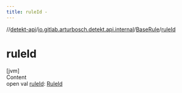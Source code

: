 ```yaml
---
title: ruleId -
---
```

//[detekt-api](../../index.md)/[io.gitlab.arturbosch.detekt.api.internal](../index.md)/[BaseRule](index.md)/[ruleId](rule-id.md)



# ruleId  
[jvm]  
Content  
open val [ruleId](rule-id.md): [RuleId](../../io.gitlab.arturbosch.detekt.api/index.md#%5Bio.gitlab.arturbosch.detekt.api%2FRuleId%2F%2F%2FPointingToDeclaration%2F%5D%2FClasslikes%2F-931080397)  



